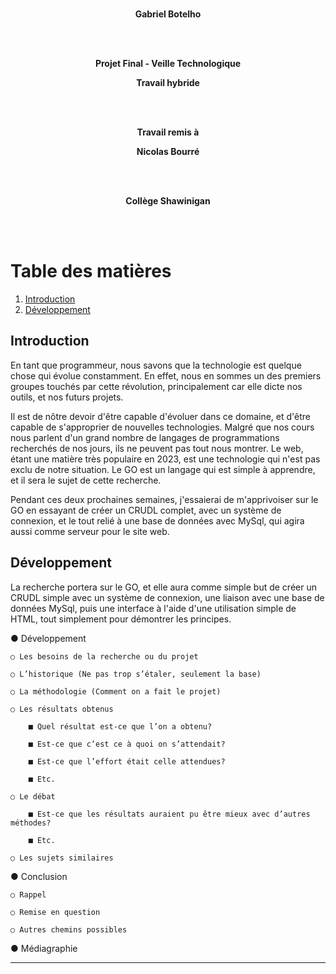 <div align="center">

<br/>

**Gabriel Botelho**

<br/><br/>

**Projet Final - Veille Technologique**

**Travail hybride**

<br/><br/>

**Travail remis à**

**Nicolas Bourré**

<br/><br/>

**Collège Shawinigan**

</div>
<br/><br/>

# Table des matières
1. [Introduction](#Introduction)
2. [Développement](#Développement)

## Introduction

En tant que programmeur, nous savons que la technologie est quelque chose qui évolue constamment. En effet, nous en sommes un des premiers groupes touchés par cette révolution, principalement car elle dicte nos outils, et nos futurs projets.

Il est de nôtre devoir d'être capable d'évoluer dans ce domaine, et d'être capable de s'approprier de nouvelles technologies. Malgré que nos cours nous parlent d'un grand nombre de langages de programmations recherchés de nos jours, ils ne peuvent pas tout nous montrer.
Le web, étant une matière très populaire en 2023, est une technologie qui n'est pas exclu de notre situation. Le GO est un langage qui est simple à apprendre, et il sera le sujet de cette recherche.

Pendant ces deux prochaines semaines, j'essaierai de m'apprivoiser sur le GO en essayant de créer un CRUDL complet, avec un système de connexion, et le tout relié à une base de données avec MySql, qui agira aussi comme serveur pour le site web. 

## Développement

La recherche portera sur le GO, et elle aura comme simple but de créer un CRUDL simple avec un système de connexion, une liaison avec une base de données MySql, puis une interface à l'aide d'une utilisation simple de HTML, tout simplement pour démontrer les principes.

● Développement

	○ Les besoins de la recherche ou du projet

	○ L’historique (Ne pas trop s’étaler, seulement la base)

	○ La méthodologie (Comment on a fait le projet)

	○ Les résultats obtenus

		■ Quel résultat est-ce que l’on a obtenu?

		■ Est-ce que c’est ce à quoi on s’attendait?

		■ Est-ce que l’effort était celle attendues?

		■ Etc.

	○ Le débat

		■ Est-ce que les résultats auraient pu être mieux avec d’autres méthodes?

		■ Etc.

	○ Les sujets similaires

● Conclusion

	○ Rappel

	○ Remise en question

	○ Autres chemins possibles

● Médiagraphie


---
